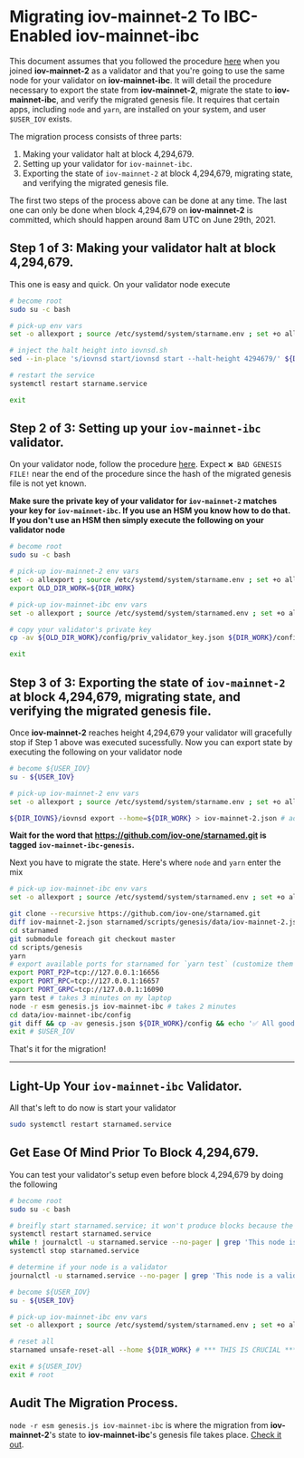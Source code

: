 # Migrating iov-mainnet-2 To IBC-Enabled iov-mainnet-ibc

This document assumes that you followed the procedure [here](https://docs.starname.me/for-validators/mainnet) when you joined **iov-mainnet-2** as a validator and that you're going to use the same node for your validator on **iov-mainnet-ibc**.  It will detail the procedure necessary to export the state from **iov-mainnet-2**, migrate the state to **iov-mainnet-ibc**, and verify the migrated genesis file.  It requires that certain apps, including `node` and `yarn`, are installed on your system, and user `$USER_IOV` exists.

The migration process consists of three parts:
1. Making your validator halt at block 4,294,679.
1. Setting up your validator for `iov-mainnet-ibc`.
1. Exporting the state of `iov-mainnet-2` at block 4,294,679, migrating state, and verifying the migrated genesis file.

The first two steps of the process above can be done at any time.  The last one can only be done when block 4,294,679 on **iov-mainnet-2** is committed, which should happen around 8am UTC on June 29th, 2021.


## Step 1 of 3: Making your validator halt at block 4,294,679.

This one is easy and quick.  On your validator node execute

```sh
# become root
sudo su -c bash

# pick-up env vars
set -o allexport ; source /etc/systemd/system/starname.env ; set +o allexport

# inject the halt height into iovnsd.sh
sed --in-place 's/iovnsd start/iovnsd start --halt-height 4294679/' ${DIR_IOVNS}/iovnsd.sh

# restart the service
systemctl restart starname.service

exit
```


## Step 2 of 3: Setting up your `iov-mainnet-ibc` validator.

On your validator node, follow the procedure [here](README.md).  Expect `❌ BAD GENESIS FILE!` near the end of the procedure since the hash of the migrated genesis file is not yet known.

**Make sure the private key of your validator for `iov-mainnet-2` matches your key for `iov-mainnet-ibc`.  If you use an HSM you know how to do that.  If you don't use an HSM then simply execute the following on your validator node**

```sh
# become root
sudo su -c bash

# pick-up iov-mainnet-2 env vars
set -o allexport ; source /etc/systemd/system/starname.env ; set +o allexport # iov-mainnet-2
export OLD_DIR_WORK=${DIR_WORK}

# pick-up iov-mainnet-ibc env vars
set -o allexport ; source /etc/systemd/system/starnamed.env ; set +o allexport # iov-mainnet-ibc

# copy your validator's private key
cp -av ${OLD_DIR_WORK}/config/priv_validator_key.json ${DIR_WORK}/config

exit
```


## Step 3 of 3: Exporting the state of `iov-mainnet-2` at block 4,294,679, migrating state, and verifying the migrated genesis file.

Once **iov-mainnet-2** reaches height 4,294,679 your validator will gracefully stop if Step 1 above was executed sucessfully.  Now you can export state by executing the following on your validator node

```sh
# become ${USER_IOV}
su - ${USER_IOV}

# pick-up iov-mainnet-2 env vars
set -o allexport ; source /etc/systemd/system/starname.env ; set +o allexport # iov-mainnet-2

${DIR_IOVNS}/iovnsd export --home=${DIR_WORK} > iov-mainnet-2.json # add --height 4294679 if you want but it should be that by virtue of the halt-height
```

**Wait for the word that https://github.com/iov-one/starnamed.git is tagged `iov-mainnet-ibc-genesis`.**

Next you have to migrate the state.  Here's where `node` and `yarn` enter the mix

```sh
# pick-up iov-mainnet-ibc env vars
set -o allexport ; source /etc/systemd/system/starnamed.env ; set +o allexport # iov-mainnet-ibc

git clone --recursive https://github.com/iov-one/starnamed.git
diff iov-mainnet-2.json starnamed/scripts/genesis/data/iov-mainnet-2.json && echo '✅ All good!' || echo '❌ Exported state mismatch!'
cd starnamed
git submodule foreach git checkout master
cd scripts/genesis
yarn
# export available ports for starnamed for `yarn test` (customize them if necessary)
export PORT_P2P=tcp://127.0.0.1:16656
export PORT_RPC=tcp://127.0.0.1:16657
export PORT_GRPC=tcp://127.0.0.1:16090
yarn test # takes 3 minutes on my laptop
node -r esm genesis.js iov-mainnet-ibc # takes 2 minutes
cd data/iov-mainnet-ibc/config
git diff && cp -av genesis.json ${DIR_WORK}/config && echo '✅ All good!' || echo '❌ BAD genesis file!'
exit # $USER_IOV
```

That's it for the migration!


<hr style="width:100%;"></hr>

## Light-Up Your `iov-mainnet-ibc` Validator.

All that's left to do now is start your validator

```sh
sudo systemctl restart starnamed.service
```


## Get Ease Of Mind Prior To Block 4,294,679.

You can test your validator's setup even before block 4,294,679 by doing the following

```sh
# become root
sudo su -c bash

# breifly start starnamed.service; it won't produce blocks because the network (seed node) is offline
systemctl restart starnamed.service
while ! journalctl -u starnamed.service --no-pager | grep 'This node is a ' ; do sleep 1 ; done
systemctl stop starnamed.service

# determine if your node is a validator
journalctl -u starnamed.service --no-pager | grep 'This node is a validator' && echo '✅ You are golden!' || echo '❌ BAD validator private key!'

# become ${USER_IOV}
su - ${USER_IOV}

# pick-up iov-mainnet-ibc env vars
set -o allexport ; source /etc/systemd/system/starnamed.env ; set +o allexport # iov-mainnet-ibc

# reset all
starnamed unsafe-reset-all --home ${DIR_WORK} # *** THIS IS CRUCIAL ***

exit # ${USER_IOV}
exit # root
```

## Audit The Migration Process. ##

`node -r esm genesis.js iov-mainnet-ibc` is where the migration from **iov-mainnet-2**'s state to **iov-mainnet-ibc**'s genesis file takes place. [Check it out](genesis.js).
